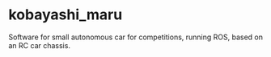 # kobayashi_maru
Software for small autonomous car for competitions, running ROS, based on an RC car chassis.
